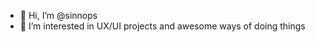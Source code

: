 - 👋 Hi, I’m @sinnops
- 👀 I’m interested in UX/UI projects and awesome ways of doing things

<!---
sinnops/sinnops is a ✨ special ✨ repository because its `README.md` (this file) appears on your GitHub profile.
You can click the Preview link to take a look at your changes.
--->
